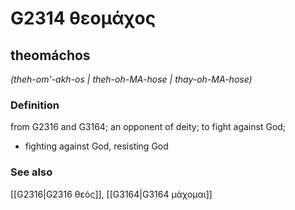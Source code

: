 # G2314 θεομάχος

## theomáchos

_(theh-om'-akh-os | theh-oh-MA-hose | thay-oh-MA-hose)_

### Definition

from G2316 and G3164; an opponent of deity; to fight against God; 

- fighting against God, resisting God

### See also

[[G2316|G2316 θεός]], [[G3164|G3164 μάχομαι]]
